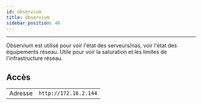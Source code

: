 ```yaml
---
id: observium
title: Observium
sidebar_position: 40
---
```

---

Observium est utilisé pour voir l'état des serveurs/nas, voir l'état des équipements réseau.
Utile pour voir la saturation et les limites de l'infrastructure réseau.

## Accès

|         |                       |
| ------- | --------------------- |
| Adresse | `http://172.16.2.144` |
